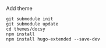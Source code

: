 Add theme
```
git submodule init
git submodule update
cd themes/docsy
npm install
npm install hugo-extended --save-dev
```

